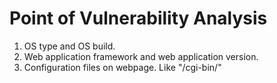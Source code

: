 # Point of Vulnerability Analysis

1. OS type and OS build.
2. Web application framework and web  application version.
3. Configuration files on webpage. Like "/cgi-bin/"

